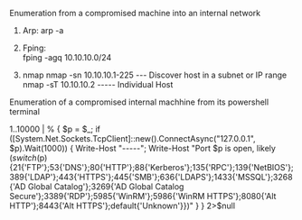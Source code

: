 Enumeration from a compromised machine into an internal network
1. Arp:
     arp -a
2. Fping:   
      fping -agq 10.10.10.0/24
     
4. nmap
     nmap -sn 10.10.10.1-225 --- Discover host in a subnet or IP range
     nmap -sT 10.10.10.2 ----- Individual Host



Enumeration of a compromised internal machhine from its powershell terminal


1..10000 | % { $p = $_; if ([System.Net.Sockets.TcpClient]::new().ConnectAsync("127.0.0.1", $p).Wait(1000)) { Write-Host "-----"; Write-Host "Port $p is open, likely $(switch($p){21{'FTP'};53{'DNS'};80{'HTTP'};88{'Kerberos'};135{'RPC'};139{'NetBIOS'};389{'LDAP'};443{'HTTPS'};445{'SMB'};636{'LDAPS'};1433{'MSSQL'};3268{'AD Global Catalog'};3269{'AD Global Catalog Secure'};3389{'RDP'};5985{'WinRM'};5986{'WinRM HTTPS'};8080{'Alt HTTP'};8443{'Alt HTTPS'};default{'Unknown'}})" } } 2>$null
